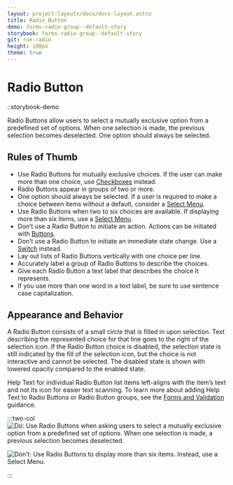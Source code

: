```yaml
---
layout: project:layouts/docs/docs-layout.astro
title: Radio Button
demo: forms-radio-group--default-story
storybook: forms-radio-group--default-story
git: rux-radio
height: 180px
theme: true
---
```


# Radio Button

::storybook-demo

Radio Buttons allow users to select a mutually exclusive option from a predefined set of options. When one selection is made, the previous selection becomes deselected. One option should always be selected.

## Rules of Thumb

- Use Radio Buttons for mutually exclusive choices. If the user can make more than one choice, use [Checkboxes](/components/checkbox) instead.
- Radio Buttons appear in groups of two or more.
- One option should always be selected. If a user is required to make a choice between items without a default, consider a [Select Menu](/components/select).
- Use Radio Buttons when two to six choices are available. If displaying more than six items, use a [Select Menu](/components/select).
- Don’t use a Radio Button to initiate an action. Actions can be initiated with [Buttons](/components/button).
- Don’t use a Radio Button to initiate an immediate state change. Use a [Switch](/components/switch) instead.
- Lay out lists of Radio Buttons vertically with one choice per line.
- Accurately label a group of Radio Buttons to describe the choices.
- Give each Radio Button a text label that describes the choice it represents.
- If you use more than one word in a text label, be sure to use sentence case capitalization.

## Appearance and Behavior

A Radio Button consists of a small circle that is filled in upon selection. Text describing the represented choice for that line goes to the right of the selection icon. If the Radio Button choice is disabled, the selection state is still indicated by the fill of the selection icon, but the choice is not interactive and cannot be selected. The disabled state is shown with lowered opacity compared to the enabled state.

Help Text for individual Radio Button list items left-aligns with the item’s text and not its icon for easier text scanning. To learn more about adding Help Text to Radio Buttons or Radio Button groups, see the [Forms and Validation](/patterns/forms-and-validation) guidance.

:::two-col
![Do: Use Radio Buttons when asking users to select a mutually exclusive option from a predefined set of options. When one selection is made, a previous selection becomes deselected.](/img/components/radio-buttons-do-1.png "Do: Use Radio Buttons when asking users to select a mutually exclusive option from a predefined set of options. When one selection is made, a previous selection becomes deselected.")

![Don’t: Use Radio Buttons to display more than six items. Instead, use a Select Menu.](/img/components/radio-buttons-dont-1.png "Don’t: Use Radio Buttons to display more than six items. Instead, use a Select Menu.")

:::
